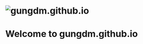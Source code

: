# ![gungdm.github.io](https://raw.githubusercontent.com/gungdm/gungdm.github.io/blob/master/assets/BackgroundPage.jpg)

# Welcome to gungdm.github.io
